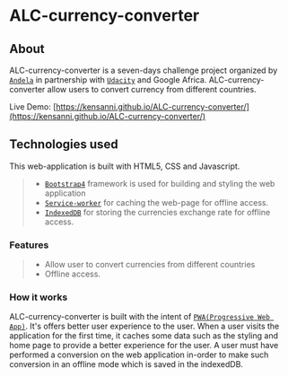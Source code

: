 # ALC-currency-converter

## About

ALC-currency-converter is a seven-days challenge project organized by [`Andela`](andela.com) in partnership with [`Udacity`](udacity.com) and Google Africa. ALC-currency-converter allow users to convert currency from different countries.

Live Demo: [https://kensanni.github.io/ALC-currency-converter/](https://kensanni.github.io/ALC-currency-converter/)

## Technologies used
This web-application is built with HTML5, CSS and Javascript.
>- [`Bootstrap4`](getbootstrap.com) framework is used for building and styling the web application
>- [`Service-worker`](https://developers.google.com/web/fundamentals/primers/service-workers/) for caching the web-page for offline access.
>- [`IndexedDB`](https://developer.mozilla.org/en-US/docs/Web/API/IndexedDB_API) for storing the currencies exchange rate for offline access.
### Features
>- Allow user to convert currencies from different countries
>- Offline access.

### How it works
ALC-currency-converter is built with the intent of [`PWA(Progressive Web App)`](https://developers.google.com/web/progressive-web-apps/). It's offers better user experience to the user. When a user visits the application for the first time, it caches some data such as the styling and home page to provide a better experience for the user. A user must have performed a conversion on the web application in-order to make such conversion in an offline mode which is saved in the indexedDB.
